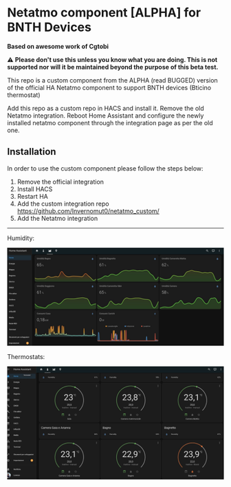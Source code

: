 # Netatmo component [ALPHA] for BNTH Devices

**Based on awesome work of Cgtobi**

:warning: **Please don't use this unless you know what you are doing. This is not supported nor will it be maintained beyond the purpose of this beta test.**

This repo is a custom component from the ALPHA (read BUGGED) version of the official HA Netatmo component to support BNTH devices (Bticino thermostat)

Add this repo as a custom repo in HACS and install it. Remove the old Netatmo integration. Reboot Home Assistant and configure the newly installed netatmo component through the integration page as per the old one. 

## Installation

In order to use the custom component please follow the steps below:
1. Remove the official integration
2. Install HACS
3. Restart HA
4. Add the custom integration repo https://github.com/Invernomut0/netatmo_custom/
5.  Add the Netatmo integration

---

Humidity:

![Alt text](res/Humidity.jpeg?raw=true "Humidity")

Thermostats:

![Alt text](res/Therm.jpeg?raw=true "Therm")